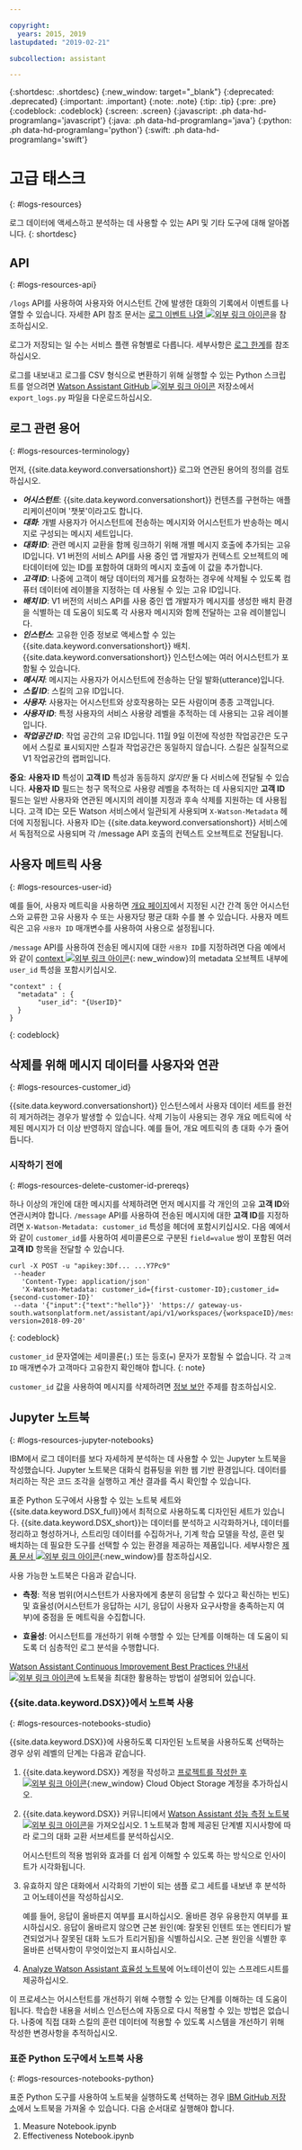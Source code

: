 ```yaml
---

copyright:
  years: 2015, 2019
lastupdated: "2019-02-21"

subcollection: assistant

---
```


{:shortdesc: .shortdesc}
{:new_window: target="_blank"}
{:deprecated: .deprecated}
{:important: .important}
{:note: .note}
{:tip: .tip}
{:pre: .pre}
{:codeblock: .codeblock}
{:screen: .screen}
{:javascript: .ph data-hd-programlang='javascript'}
{:java: .ph data-hd-programlang='java'}
{:python: .ph data-hd-programlang='python'}
{:swift: .ph data-hd-programlang='swift'}

# 고급 태스크
{: #logs-resources}

로그 데이터에 액세스하고 분석하는 데 사용할 수 있는 API 및 기타 도구에 대해 알아봅니다.
{: shortdesc}

## API
{: #logs-resources-api}

`/logs` API를 사용하여 사용자와 어시스턴트 간에 발생한 대화의 기록에서 이벤트를 나열할 수 있습니다. 자세한 API 참조 문서는 [로그 이벤트 나열 ![외부 링크 아이콘](../../icons/launch-glyph.svg "외부 링크 아이콘")](https://cloud.ibm.com/apidocs/assistant#list-log-events-in-a-workspace)을 참조하십시오.

로그가 저장되는 일 수는 서비스 플랜 유형별로 다릅니다. 세부사항은 [로그 한계](/docs/services/assistant?topic=assistant-logs#logs-limits)를 참조하십시오.

로그를 내보내고 로그를 CSV 형식으로 변환하기 위해 실행할 수 있는 Python 스크립트를 얻으려면 [Watson Assistant GitHub ![외부 링크 아이콘](../../icons/launch-glyph.svg "외부 링크 아이콘")](https://github.com/watson-developer-cloud/community/blob/master/watson-assistant/export_logs.py) 저장소에서 `export_logs.py` 파일을 다운로드하십시오.

## 로그 관련 용어
{: #logs-resources-terminology}

먼저, {{site.data.keyword.conversationshort}} 로그와 연관된 용어의 정의를 검토하십시오.

- ***어시스턴트***: {{site.data.keyword.conversationshort}} 컨텐츠를 구현하는 애플리케이션이며 '챗봇'이라고도 합니다.
- ***대화***: 개별 사용자가 어시스턴트에 전송하는 메시지와 어시스턴트가 반송하는 메시지로 구성되는 메시지 세트입니다.
- ***대화 ID***: 관련 메시지 교환을 함께 링크하기 위해 개별 메시지 호출에 추가되는 고유 ID입니다. V1 버전의 서비스 API를 사용 중인 앱 개발자가 컨텍스트 오브젝트의 메타데이터에 있는 ID를 포함하여 대화의 메시지 호출에 이 값을 추가합니다.
- ***고객 ID***: 나중에 고객이 해당 데이터의 제거를 요청하는 경우에 삭제될 수 있도록 컴퓨터 데이터에 레이블을 지정하는 데 사용될 수 있는 고유 ID입니다.
- ***배치 ID***: V1 버전의 서비스 API를 사용 중인 앱 개발자가 메시지를 생성한 배치 환경을 식별하는 데 도움이 되도록 각 사용자 메시지와 함께 전달하는 고유 레이블입니다.
- ***인스턴스***: 고유한 인증 정보로 액세스할 수 있는 {{site.data.keyword.conversationshort}} 배치. {{site.data.keyword.conversationshort}} 인스턴스에는 여러 어시스턴트가 포함될 수 있습니다.
- ***메시지***: 메시지는 사용자가 어시스턴트에 전송하는 단일 발화(utterance)입니다.
- ***스킬 ID***: 스킬의 고유 ID입니다.
- ***사용자***: 사용자는 어시스턴트와 상호작용하는 모든 사람이며 종종 고객입니다.
- ***사용자 ID***: 특정 사용자의 서비스 사용량 레벨을 추적하는 데 사용되는 고유 레이블입니다.
- ***작업공간 ID***: 작업 공간의 고유 ID입니다. 11월 9일 이전에 작성한 작업공간은 도구에서 스킬로 표시되지만 스킬과 작업공간은 동일하지 않습니다. 스킬은 실질적으로 V1 작업공간의 랩퍼입니다.

**중요**: **사용자 ID** 특성이 **고객 ID** 특성과 동등하지 *않지만* 둘 다 서비스에 전달될 수 있습니다. **사용자 ID** 필드는 청구 목적으로 사용량 레벨을 추적하는 데 사용되지만 **고객 ID** 필드는 일반 사용자와 연관된 메시지의 레이블 지정과 후속 삭제를 지원하는 데 사용됩니다. 고객 ID는 모든 Watson 서비스에서 일관되게 사용되며 `X-Watson-Metadata` 헤더에 지정됩니다. 사용자 ID는 {{site.data.keyword.conversationshort}} 서비스에서 독점적으로 사용되며 각 /message API 호출의 컨텍스트 오브젝트로 전달됩니다.

## 사용자 메트릭 사용
{: #logs-resources-user-id}

예를 들어, 사용자 메트릭을 사용하면 [개요 페이지](/docs/services/assistant?topic=assistant-logs-overview)에서 지정된 시간 간격 동안 어시스턴스와 교류한 고유 사용자 수 또는 사용자당 평균 대화 수를 볼 수 있습니다. 사용자 메트릭은 고유 `사용자 ID` 매개변수를 사용하여 사용으로 설정됩니다.

`/message` API를 사용하여 전송된 메시지에 대한 `사용자 ID`를 지정하려면 다음 예에서와 같이 [context ![외부 링크 아이콘](../../icons/launch-glyph.svg "외부 링크 아이콘")](https://cloud.ibm.com/apidocs/assistant?curl=#get-response-to-user-input){: new_window}의 metadata 오브젝트 내부에 `user_id` 특성을 포함시키십시오.

```
"context" : {
  "metadata" : {
       "user_id": "{UserID}"
  }
}
```
{: codeblock}

## 삭제를 위해 메시지 데이터를 사용자와 연관
{: #logs-resources-customer_id}

{{site.data.keyword.conversationshort}} 인스턴스에서 사용자 데이터 세트를 완전히 제거하려는 경우가 발생할 수 있습니다. 삭제 기능이 사용되는 경우 개요 메트릭에 삭제된 메시지가 더 이상 반영하지 않습니다. 예를 들어, 개요 메트릭의 총 대화 수가 줄어듭니다.

### 시작하기 전에
{: #logs-resources-delete-customer-id-prereqs}

하나 이상의 개인에 대한 메시지를 삭제하려면 먼저 메시지를 각 개인의 고유 **고객 ID**와 연관시켜야 합니다. `/message` API를 사용하여 전송된 메시지에 대한 **고객 ID**를 지정하려면 `X-Watson-Metadata: customer_id` 특성을 헤더에 포함시키십시오. 다음 예에서와 같이 `customer_id`를 사용하여 세미콜론으로 구분된 `field=value` 쌍이 포함된 여러 **고객 ID** 항목을 전달할 수 있습니다.

```
curl -X POST -u "apikey:3Df... ...Y7Pc9"
 --header
   'Content-Type: application/json'
   'X-Watson-Metadata: customer_id={first-customer-ID};customer_id={second-customer-ID}'
 --data '{"input":{"text":"hello"}}' 'https:// gateway-us-south.watsonplatform.net/assistant/api/v1/workspaces/{workspaceID}/message?version=2018-09-20'
```
{: codeblock}

`customer_id` 문자열에는 세미콜론(`;`) 또는 등호(`=`) 문자가 포함될 수 없습니다. 각 `고객 ID` 매개변수가 고객마다 고유한지 확인해야 합니다.
{: note}

`customer_id` 값을 사용하여 메시지를 삭제하려면 [정보 보안](/docs/services/assistant?topic=assistant-information-security#information-security-gdpr-wa) 주제를 참조하십시오.

## Jupyter 노트북
{: #logs-resources-jupyter-notebooks}

IBM에서 로그 데이터를 보다 자세하게 분석하는 데 사용할 수 있는 Jupyter 노트북을 작성했습니다. Jupyter 노트북은 대화식 컴퓨팅을 위한 웹 기반 환경입니다. 데이터를 처리하는 작은 코드 조각을 실행하고 계산 결과를 즉시 확인할 수 있습니다. 

표준 Python 도구에서 사용할 수 있는 노트북 세트와 {{site.data.keyword.DSX_full}}에서 최적으로 사용하도록 디자인된 세트가 있습니다. {{site.data.keyword.DSX_short}}는 데이터를 분석하고 시각화하거나, 데이터를 정리하고 형성하거나, 스트리밍 데이터를 수집하거나, 기계 학습 모델을 작성, 훈련 및 배치하는 데 필요한 도구를 선택할 수 있는 환경을 제공하는 제품입니다. 세부사항은 [제품 문서 ![외부 링크 아이콘](../../icons/launch-glyph.svg "외부 링크 아이콘")](https://dataplatform.cloud.ibm.com/docs/content/getting-started/welcome-main.html){:new_window}를 참조하십시오.

사용 가능한 노트북은 다음과 같습니다.

- **측정**: 적용 범위(어시스턴트가 사용자에게 충분히 응답할 수 있다고 확신하는 빈도) 및 효율성(어시스턴트가 응답하는 시기, 응답이 사용자 요구사항을 충족하는지 여부)에 중점을 둔 메트릭을 수집합니다.

- **효율성**: 어시스턴트를 개선하기 위해 수행할 수 있는 단계를 이해하는 데 도움이 되도록 더 심층적인 로그 분석을 수행합니다.

[Watson Assistant Continuous Improvement Best Practices 안내서 ![외부 링크 아이콘](../../icons/launch-glyph.svg "외부 링크 아이콘")](https://www.ibm.com/common/ssi/cgi-bin/ssialias?htmlfid=54022554USEN&)에 노트북을 최대한 활용하는 방법이 설명되어 있습니다.

### {{site.data.keyword.DSX}}에서 노트북 사용
{: #logs-resources-notebooks-studio}

{{site.data.keyword.DSX}}에 사용하도록 디자인된 노트북을 사용하도록 선택하는 경우 상위 레벨의 단계는 다음과 같습니다.

1.  {{site.data.keyword.DSX}} 계정을 작성하고 [프로젝트를 작성한 후 ![외부 링크 아이콘](../../icons/launch-glyph.svg "외부 링크 아이콘")](https://dataplatform.cloud.ibm.com/docs/content/getting-started/projects.html?context=analytics){:new_window} Cloud Object Storage 계정을 추가하십시오.
1.  {{site.data.keyword.DSX}} 커뮤니티에서 [Watson Assistant 성능 측정 노트북  ![외부 링크 아이콘](../../icons/launch-glyph.svg "외부 링크 아이콘")]( https://dataplatform.cloud.ibm.com/exchange/public/entry/view/133dfc4cd1480bbe4eaa78d3f635e568)을 가져오십시오.
1   노트북과 함께 제공된 단계별 지시사항에 따라 로그의 대화 교환 서브세트를 분석하십시오.

    어시스턴트의 적용 범위와 효과를 더 쉽게 이해할 수 있도록 하는 방식으로 인사이트가 시각화됩니다.
1.  유효하지 않은 대화에서 시각화의 기반이 되는 샘플 로그 세트를 내보낸 후 분석하고 어노테이션을 작성하십시오.

    예를 들어, 응답이 올바른지 여부를 표시하십시오. 올바른 경우 유용한지 여부를 표시하십시오. 응답이 올바르지 않으면 근본 원인(예: 잘못된 인텐트 또는 엔티티가 발견되었거나 잘못된 대화 노드가 트리거됨)을 식별하십시오. 근본 원인을 식별한 후 올바른 선택사항이 무엇이었는지 표시하십시오.
1.  [Analyze Watson Assistant 효율성 노트북](https://dataplatform.cloud.ibm.com/exchange/public/entry/view/133dfc4cd1480bbe4eaa78d3f636921c)에 어노테이션이 있는 스프레드시트를 제공하십시오.

이 프로세스는 어시스턴트를 개선하기 위해 수행할 수 있는 단계를 이해하는 데 도움이 됩니다. 학습한 내용을 서비스 인스턴스에 자동으로 다시 적용할 수 있는 방법은 없습니다. 나중에 직접 대화 스킬의 훈련 데이터에 적용할 수 있도록 시스템을 개선하기 위해 작성한 변경사항을 추적하십시오.

### 표준 Python 도구에서 노트북 사용
{: #logs-resources-notebooks-python}

표준 Python 도구를 사용하여 노트북을 실행하도록 선택하는 경우 [IBM GitHub 저장소](https://github.com/watson-developer-cloud/assistant-improve-recommendations-notebook/tree/master/notebook)에서 노트북을 가져올 수 있습니다. 다음 순서대로 실행해야 합니다.

1.  Measure Notebook.ipynb
1.  Effectiveness Notebook.ipynb
